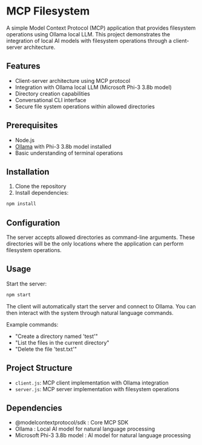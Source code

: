 # MCP Filesystem
A simple Model Context Protocol (MCP) application that provides filesystem operations using Ollama local LLM. This project demonstrates the integration of local AI models with filesystem operations through a client-server architecture.

## Features
- Client-server architecture using MCP protocol
- Integration with Ollama local LLM (Microsoft Phi-3 3.8b model)
- Directory creation capabilities
- Conversational CLI interface
- Secure file system operations within allowed directories

## Prerequisites
- Node.js
- [Ollama](https://ollama.ai/) with Phi-3 3.8b model installed
- Basic understanding of terminal operations

## Installation
1. Clone the repository
2. Install dependencies:
```bash
npm install
```

## Configuration
The server accepts allowed directories as command-line arguments. These directories will be the only locations where the application can perform filesystem operations.

## Usage
Start the server:
```bash
npm start
```

The client will automatically start the server and connect to Ollama. You can then interact with the system through natural language commands.

Example commands:
- "Create a directory named 'test'"
- "List the files in the current directory"
- "Delete the file 'test.txt'"

## Project Structure
- `client.js`: MCP client implementation with Ollama integration
- `server.js`: MCP server implementation with filesystem operations

## Dependencies
- @modelcontextprotocol/sdk : Core MCP SDK
- Ollama : Local AI model for natural language processing
- Microsoft Phi-3 3.8b model : AI model for natural language processing

